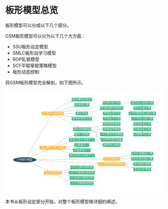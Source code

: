 # 板形模型总览

板形模型可以分成以下几个部分。

GSM板形模型可以分为以下几个大方面：

- SSU板形设定模型
- SMLC板形自学习模型
- ROP轧辊模型
- SCF平辊窜辊策略模型
- 板形动态控制

将GSM板形模型完全解剖，如下图所示。

![gsm_overview](anatomy_gsm.png)

本书从板形设定部分开始，对整个板形模型做详细的阐述。